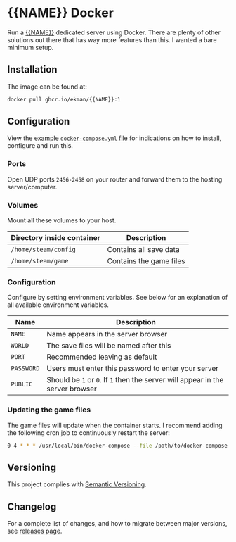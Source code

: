 # {{NAME}} Docker

Run a [{{NAME}}](https://store.steampowered.com/app/892970/{{NAME}}/) dedicated server using Docker. There are plenty of other solutions out there that has way more features than this.
I wanted a bare minimum setup.

## Installation

The image can be found at:

```sh
docker pull ghcr.io/ekman/{{NAME}}:1
```

## Configuration

View the [example `docker-compose.yml` file](docker-compose.yml) for indications on how to install, configure and run this.

### Ports

Open UDP ports `2456-2458` on your router and forward them to the hosting server/computer.

### Volumes

Mount all these volumes to your host.

| Directory inside container | Description |
| --- | --- |
| `/home/steam/config` | Contains all save data |
| `/home/steam/game` | Contains the game files |

### Configuration

Configure by setting environment variables. See below for an explanation of all available environment variables.

| Name | Description |
| --- | --- |
| `NAME` | Name appears in the server browser |
| `WORLD` | The save files will be named after this |
| `PORT` | Recommended leaving as default |
| `PASSWORD` | Users must enter this password to enter your server |
| `PUBLIC` | Should be `1` or `0`. If `1` then the server will appear in the server browser |


### Updating the game files

The game files will update when the container starts. I recommend adding the following cron job to
continuously restart the server:

```sh
0 4 * * * /usr/local/bin/docker-compose --file /path/to/docker-compose.yml restart {{NAME}} >/dev/null 2>&1
```

## Versioning

This project complies with [Semantic Versioning](https://semver.org/).

## Changelog

For a complete list of changes, and how to migrate between major versions, see [releases page](https://github.com/Ekman/{{NAME}}-docker/releases).

